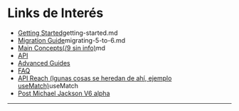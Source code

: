 # Links de Interés

- [Getting Started](https://github.com/remix-run/react-router/blob/dev/docs/installation/)getting-started.md
- [Migration Guide](https://github.com/remix-run/react-router/blob/dev/docs/advanced-guides/)migrating-5-to-6.md
- [Main Concepts(/9 sin info)](https://github.com/remix-run/react-router/blob/dev/docs/main-concepts.)md
- [API](https://github.com/remix-run/react-router/blob/dev/docs/api-reference.md)
- [Advanced Guides](https://github.com/remix-run/react-router/tree/dev/docs/advanced-guides)
- [FAQ](https://github.com/remix-run/react-router/blob/dev/docs/faq.md)
- [API Reach (lgunas cosas se heredan de ahí, ejemplo useMatch)](https://reach.tech/router/api/)useMatch
- [Post Michael Jackson V6 alpha](https://reacttraining.com/blog/react-router-v6-pre/)
---
